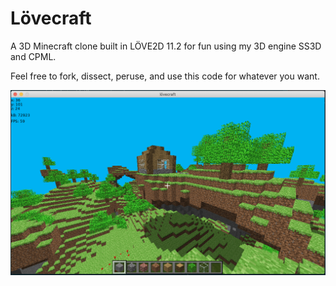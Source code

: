 # Lövecraft

A 3D Minecraft clone built in LÖVE2D 11.2 for fun using my 3D engine SS3D and CPML.

Feel free to fork, dissect, peruse, and use this code for whatever you want. 

![test](cover2.png)
